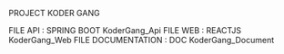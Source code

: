 PROJECT KODER GANG

FILE API : SPRING BOOT
    KoderGang_Api
FILE WEB : REACTJS
    KoderGang_Web
 FILE DOCUMENTATION : DOC
    KoderGang_Document
